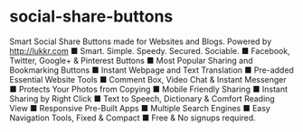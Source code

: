 social-share-buttons
===================
Smart Social Share Buttons made for Websites and Blogs. Powered by http://lukkr.com
■ Smart. Simple. Speedy. Secured. Sociable. ■ Facebook, Twitter, Google+ & Pinterest Buttons ■ Most Popular Sharing and Bookmarking Buttons ■ Instant Webpage and Text Translation ■ Pre-added Essential Website Tools ■ Comment Box, Video Chat & Instant Messenger ■ Protects Your Photos from Copying ■ Mobile Friendly Sharing ■ Instant Sharing by Right Click ■ Text to Speech, Dictionary & Comfort Reading View ■ Responsive Pre-Built Apps ■ Multiple Search Engines ■ Easy Navigation Tools, Fixed & Compact ■ Free & No signups required.  
